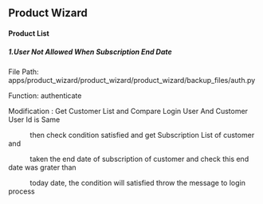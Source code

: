 ## Product Wizard
<h4><b> Product List </b></h4>
<h5><b>1.User Not Allowed When Subscription End Date </b></h5>
<p> File Path: apps/product_wizard/product_wizard/product_wizard/backup_files/auth.py </p>
<p> Function: authenticate </p>
<p> Modification : Get Customer List and Compare Login User And Customer User Id is Same </p>
<p>&nbsp;&nbsp;&nbsp; &nbsp;&nbsp;&nbsp;&nbsp;&nbsp;&nbsp;   then check condition satisfied and get Subscription List of customer and <p>
<p>&nbsp;&nbsp;&nbsp; &nbsp;&nbsp;&nbsp;&nbsp;&nbsp;&nbsp;   taken the end date of subscription of customer and check this end date was grater than<p>
<p>&nbsp;&nbsp;&nbsp; &nbsp;&nbsp;&nbsp;&nbsp;&nbsp;&nbsp;   today date, the condition will satisfied throw the message to login process <p>
